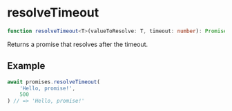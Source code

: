 # resolveTimeout

```ts
function resolveTimeout<T>(valueToResolve: T, timeout: number): Promise<T>
```

Returns a promise that resolves after the timeout.

## Example

```ts
await promises.resolveTimeout(
    'Hello, promise!',
    500
) // => 'Hello, promise!'
```
